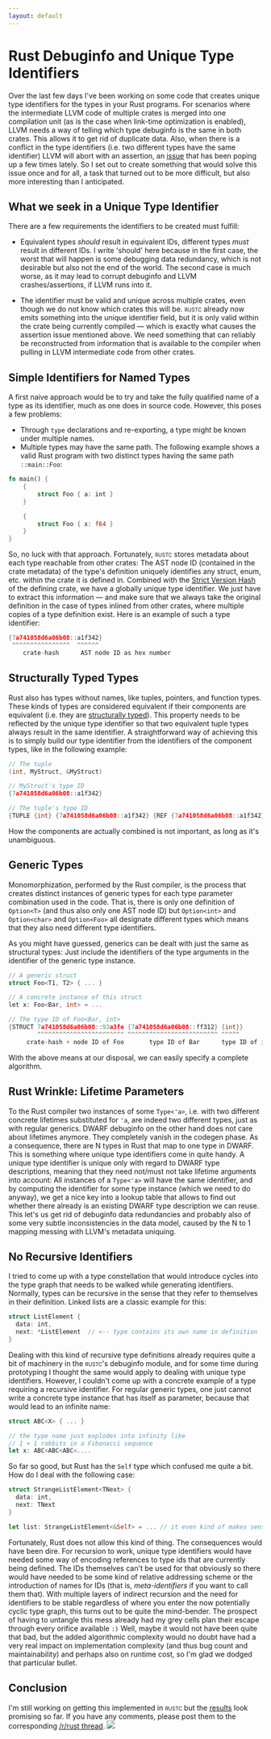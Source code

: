 ```yaml
---
layout: default
---
```

# Rust Debuginfo and Unique Type Identifiers
Over the last few days I've been working on some code that creates unique type identifiers for the
types in your Rust programs. For scenarios where the intermediate LLVM code of multiple crates is
merged into one compilation unit (as is the case when link-time optimization is enabled), LLVM needs
a way of telling which type debuginfo is the same in both crates. This allows it to get rid of
duplicate data. Also, when there is a conflict in the type identifiers (i.e. two different types
have the same identifier) LLVM will abort with an assertion, an
[issue](https://github.com/mozilla/rust/issues/13681) that has been poping up a few times lately.
So I set out to create something that would solve this issue once and for all, a task that turned
out to be more difficult, but also more interesting than I anticipated.



## What we seek in a Unique Type Identifier
There are a few requirements the identifiers to be created must fulfill:

+ Equivalent types *should* result in equivalent IDs, different types *must* result in different
  IDs. I write 'should' here because in the first case, the worst that will happen is some debugging
  data redundancy, which is not desirable but also not the end of the world. The second case is
  much worse, as it may lead to corrupt debuginfo and LLVM crashes/assertions, if LLVM runs into it.

+ The identifier must be valid and unique across multiple crates, even though we do not know which
  crates this will be. <span style="font-variant: small-caps">rustc</span> already now emits
  something into the unique identifier field, but it
  is only valid within the crate being currently compiled ― which is exactly what causes the
  assertion issue mentioned above. We need something that can reliably be reconstructed from
  information that is available to the compiler when pulling in LLVM intermediate code from other
  crates.


## Simple Identifiers for Named Types
A first naive approach would be to try and take the fully qualified name of a type as its
identifier, much as one does in source code. However, this poses a few problems:

+ Through `type` declarations and re-exporting, a type might be known under multiple names.
+ Multiple types may have the same path. The following example shows a valid Rust program with two
  distinct types having the same path `::main::Foo`:

```rust
fn main() {
	{
		struct Foo { a: int }
	}

	{
		struct Foo { x: f64 }
	}
}
```
So, no luck with that approach. Fortunately, <span style="font-variant: small-caps">rustc</span>
stores metadata about each type reachable from other crates: The AST node ID (contained in the crate
metadata) of the type's definition uniquely identifies any struct, enum, etc. within the crate it is
defined in. Combined with the [Strict Version Hash](https://github.com/mozilla/rust/blob/0.10/src/librustc/back/svh.rs#L11) of the defining crate, we have a globally unique type identifier. We just
have to extract this information ― and make sure that we always take the original definition in
the case of types inlined from other crates, where multiple copies of a type definition exist.
Here is an example of such a type identifier:

```c
{7a741058d6a06b08::a1f342}
 ^^^^^^^^^^^^^^^^  ^^^^^^
    crate-hash      AST node ID as hex number
```

## Structurally Typed Types
Rust also has types without names, like tuples, pointers, and function types. These kinds of types are
considered equivalent if their components are equivalent (i.e. they are [structurally typed](http://en.wikipedia.org/wiki/Structural_typing)). This property needs to be reflected by the unique type identifier so that
two equivalent tuple types always result in the same identifier. A straightforward way of achieving
this is to simply build our type identifier from the identifiers of the component types, like in the
following example:

```c
// The tuple
(int, MyStruct, &MyStruct)

// MyStruct's type ID
{7a741058d6a06b08::a1f342}

// The tuple's type ID
{TUPLE {int} {7a741058d6a06b08::a1f342} {REF {7a741058d6a06b08::a1f342}}}
```
How the components are actually combined is not important, as long as it's unambiguous.

## Generic Types
Monomorphization, performed by the Rust compiler, is the process that creates distinct instances
of generic types for each type parameter combination used in the code. That is, there is only one
definition of `Option<T>` (and thus also only one AST node ID) but `Option<int>` and `Option<char>`
and `Option<Foo>` all designate different types which means that they also need different type
identifiers.

As you might have guessed, generics can be dealt with just the same as structural types: Just
include the identifiers of the type arguments in the identifier of the generic type instance.

```cpp
// A generic struct
struct Foo<T1, T2> { ... }

// A concrete instance of this struct
let x: Foo<Bar, int> = ...

// The type ID of Foo<Bar, int>
{STRUCT 7a741058d6a06b08::93a3fe {7a741058d6a06b08::ff312} {int}}
        ^^^^^^^^^^^^^^^^^^^^^^^^ ^^^^^^^^^^^^^^^^^^^^^^^^^ ^^^^^
     crate-hash + node ID of Foo       type ID of Bar      type ID of int
```

With the above means at our disposal, we can easily specify a complete algorithm.

## Rust Wrinkle: Lifetime Parameters
To the Rust compiler two instances of some `Type<'a>`, i.e. with two different concrete lifetimes
substituted for `'a`, are indeed two different types, just as with regular generics. DWARF debuginfo
on the other hand does not care about lifetimes anymore. They completely vanish in the codegen
phase. As a consequence, there are N types in Rust that map to one type in DWARF. This is something
where unique type identifiers come in quite handy. A unique type identifier is unique only with
regard to DWARF type descriptions, meaning that they need not/must not take lifetime arguments into
account: All instances of a `Type<'a>` will have the same identifier, and by computing the
identifier for some type instance (which we need to do anyway), we get a nice key into a
lookup table that allows to find out whether there already is an existing DWARF type description we
can reuse. This let's us get rid of debuginfo data redundancies and probably also of some very
subtle inconsistencies in the data model, caused by the N to 1 mapping messing with LLVM's metadata
uniquing.

## No Recursive Identifiers
I tried to come up with a type constellation that would introduce cycles into the type graph that
needs to be walked while generating identifiers. Normally, types can be recursive in the sense that
they refer to themselves in their definition. Linked lists are a classic example for this:

```rust
struct ListElement {
  data: int,
  next: *ListElement  // <-- type contains its own name in definition
}
```
Dealing with this kind of recursive type definitions already requires quite a bit of
machinery in the <span style="font-variant: small-caps">rustc</span>'s debuginfo module, and for
some time during prototyping I thought the same would apply to dealing with unique type identifiers.
However, I couldn't come up with a concrete example of a type requiring a recursive identifier. For
regular generic types, one just cannot write a concrete type instance that has itself as parameter,
because that would lead to an infinite name:

```rust
struct ABC<X> { ... }

// the type name just explodes into infinity like
// 1 + 1 rabbits in a Fibonacci sequence
let x: ABC<ABC<ABC<....
```
So far so good, but Rust has the `Self` type which confused me quite a bit. How do I deal with the
following case:

```rust
struct StrangeListElement<TNext> {
  data: int,
  next: TNext
}

let list: StrangeListElement<&Self> = ... // it even kind of makes sense..
```

Fortunately, Rust does not allow this kind of thing. The consequences would have been dire. For
recursion to work, unique type identifiers would have needed some way of encoding references to
type ids that are currently being defined. The IDs themselves can't be used for that obviously so
there would have needed to be some kind of relative addressing scheme or the introduction of names for IDs
(that is, *meta-identifiers* if you want to call them that). With multiple layers of indirect
recursion and the need for identifiers to
be stable regardless of where you enter the now potentially cyclic type graph, this turns out to be
quite the mind-bender. The prospect of having to untangle this mess already had my grey cells plan
their escape through every orifice available `:)` Well, maybe it would not have been quite that bad,
but the added algorithmic complexity would no doubt have had a very real impact on implementation
complexity (and thus bug count and maintainability) and perhaps also on runtime cost, so I'm glad
we dodged that particular bullet.

## Conclusion
I'm still working on getting this implemented in <span style="font-variant: small-caps">rustc</span>
but the [results](https://github.com/michaelwoerister/rust/tree/unique_type_id) look promising so
far. If you have any comments, please post them to the corresponding [/r/rust thread](). <img class="blackflower" src="{{site.url}}/images/flower-black.svg"></img>
